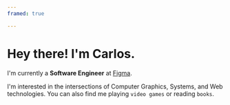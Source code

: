```yaml
---
framed: true

---
```


# Hey there! I'm Carlos.

I'm currently a **Software Engineer** at [Figma](https://figma.com/about/). 

I'm interested in the intersections of Computer Graphics, Systems, and Web technologies. You can also find me playing `video games` or reading `books`.